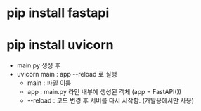 # pip install fastapi
# pip install uvicorn

- main.py 생성 후
- uvicorn main : app --reload 로 실행
    * main : 파일 이름
    * app : main.py 라인 내부에 생성된 객체 (app = FastAPI())
    * --reload : 코드 변경 후 서버를 다시 시작함. (개발용에서만 사용)
    
